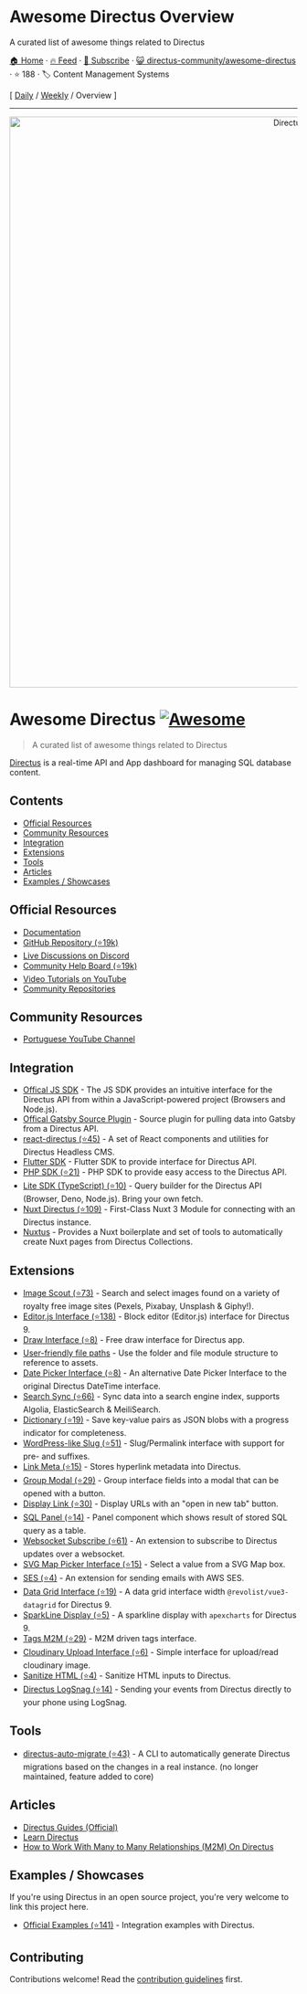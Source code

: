# Awesome Directus Overview

A curated list of awesome things related to Directus

[🏠 Home](/README.md) · [🔥 Feed](https://www.trackawesomelist.com/directus-community/awesome-directus/rss.xml) · [📮 Subscribe](https://trackawesomelist.us17.list-manage.com/subscribe?u=d2f0117aa829c83a63ec63c2f&id=36a103854c) · [😺 directus-community/awesome-directus](https://github.com/directus-community/awesome-directus) · ⭐ 188 · 🏷️ Content Management Systems

[ [Daily](/content/directus-community/awesome-directus/README.md) / [Weekly](/content/directus-community/awesome-directus/week/README.md) / Overview ]

---

<p align="center"><a href="https://directus.io"><img alt="Directus Logo" src="https://user-images.githubusercontent.com/522079/158864859-0fbeae62-9d7a-4619-b35e-f8fa5f68e0c8.png" width="1000px"></a></p>

# Awesome Directus [![Awesome](https://awesome.re/badge.svg)](https://awesome.re)

> A curated list of awesome things related to Directus

[Directus](https://directus.io) is a real-time API and App dashboard for managing SQL database content.

## Contents

*   [Official Resources](#official-resources)
*   [Community Resources](#community-resources)
*   [Integration](#integration)
*   [Extensions](#extensions)
*   [Tools](#tools)
*   [Articles](#articles)
*   [Examples / Showcases](#examples--showcases)

## Official Resources

*   [Documentation](https://docs.directus.io/getting-started/introduction/)
*   [GitHub Repository (⭐19k)](https://github.com/directus/directus)
*   [Live Discussions on Discord](https://directus.chat)
*   [Community Help Board (⭐19k)](https://github.com/directus/directus/discussions/categories/q-a)
*   [Video Tutorials on YouTube](https://www.youtube.com/c/DirectusVideos/featured)
*   [Community Repositories](https://github.com/directus-community)

## Community Resources

*   [Portuguese YouTube Channel](https://www.youtube.com/c/DirectusBR)

## Integration

*   [Offical JS SDK](https://www.npmjs.com/package/@directus/sdk) - The JS SDK provides an intuitive interface for the Directus API from within a JavaScript-powered project (Browsers and Node.js).
*   [Offical Gatsby Source Plugin](https://www.npmjs.com/package/@directus/gatsby-source-directus) - Source plugin for pulling data into Gatsby from a Directus API.
*   [react-directus (⭐45)](https://github.com/gremo/react-directus) - A set of React components and utilities for Directus Headless CMS.
*   [Flutter SDK](https://pub.dev/packages/directus) - Flutter SDK to provide interface for Directus API.
*   [PHP SDK (⭐21)](https://github.com/alantiller/directus-php-sdk) - PHP SDK to provide easy access to the Directus API.
*   [Lite SDK (TypeScript) (⭐10)](https://github.com/jacoborus/directus-lite-sdk) - Query builder for the Directus API (Browser, Deno, Node.js). Bring your own fetch.
*   [Nuxt Directus (⭐109)](https://github.com/directus-community/nuxt-directus) - First-Class Nuxt 3 Module for connecting with an Directus instance.
*   [Nuxtus](https://nuxtus.com) - Provides a Nuxt boilerplate and set of tools to automatically create Nuxt pages from Directus Collections.

## Extensions

*   [Image Scout (⭐73)](https://github.com/resauce-dev/directus-image-scout?ref=awesome-directus) - Search and select images found on a variety of royalty free image sites (Pexels, Pixabay, Unsplash & Giphy!).
*   [Editor.js Interface (⭐138)](https://github.com/dimitrov-adrian/directus-extension-editorjs-interface) - Block editor (Editor.js) interface for Directus 9.
*   [Draw Interface (⭐8)](https://github.com/jesusgp22/directus-draw-interface) - Free draw interface for Directus app.
*   [User-friendly file paths](https://gist.github.com/ToJans/fa18e2a7363edd24be6ad8dda2dd0232) - Use the folder and file module structure to reference to assets.
*   [Date Picker Interface (⭐8)](https://github.com/u12206050/directus-9-date-picker-interface) - An alternative Date Picker Interface to the original Directus DateTime interface.
*   [Search Sync (⭐66)](https://github.com/dimitrov-adrian/directus-extension-searchsync) - Sync data into a search engine index, supports Algolia, ElasticSearch & MeiliSearch.
*   [Dictionary (⭐19)](https://github.com/georgexchelebiev/directus-dictionary) - Save key-value pairs as JSON blobs with a progress indicator for completeness.
*   [WordPress-like Slug (⭐51)](https://github.com/dimitrov-adrian/directus-extension-wpslug-interface) - Slug/Permalink interface with support for pre- and suffixes.
*   [Link Meta (⭐15)](https://github.com/dimitrov-adrian/directus-extension-linkmeta) - Stores hyperlink metadata into Directus.
*   [Group Modal (⭐29)](https://github.com/dimitrov-adrian/directus-extension-group-modal-interface) - Group interface fields into a modal that can be opened with a button.
*   [Display Link (⭐30)](https://github.com/jacoborus/directus-extension-display-link) - Display URLs with an "open in new tab" button.
*   [SQL Panel (⭐14)](https://github.com/harish2704/directus-sql-panel) - Panel component which shows result of stored SQL query as a table.
*   [Websocket Subscribe (⭐61)](https://github.com/br41nslug/directus-websocket-subscribe) - An extension to subscribe to Directus updates over a websocket.
*   [SVG Map Picker Interface (⭐15)](https://github.com/dimitrov-adrian/directus-extension-svgmap-picker-interface) - Select a value from a SVG Map box.
*   [SES (⭐4)](https://github.com/ryntab/Directus-SES) - An extension for sending emails with AWS SES.
*   [Data Grid Interface (⭐19)](https://github.com/seymoe/directus-extension-vgrid-interface) - A data grid interface width `@revolist/vue3-datagrid` for Directus 9.
*   [SparkLine Display (⭐5)](https://github.com/seymoe/directus-extension-sparkline-display) - A sparkline display with `apexcharts` for Directus 9.
*   [Tags M2M (⭐29)](https://github.com/dimitrov-adrian/directus-extension-tags-m2m-interface) - M2M driven tags interface.
*   [Cloudinary Upload Interface (⭐6)](https://github.com/kevcomparadise/directus-vue3-cloudinary-upload) - Simple interface for upload/read cloudinary image.
*   [Sanitize HTML (⭐4)](https://github.com/licitdev/directus-extension-sanitize-html) - Sanitize HTML inputs to Directus.
*   [Directus LogSnag (⭐14)](https://github.com/Intevel/directus-logsnag) - Sending your events from Directus directly to your phone using LogSnag.

## Tools

*   [directus-auto-migrate (⭐43)](https://github.com/dstoyanoff/directus-auto-migrate) - A CLI to automatically generate Directus migrations based on the changes in a real instance. (no longer maintained, feature added to core)

## Articles

*   [Directus Guides (Official)](https://directus.io/guides/)
*   [Learn Directus](https://learndirectus.com/)
*   [How to Work With Many to Many Relationships (M2M) On Directus](https://medium.com/@bianperotti/how-i-made-a-many-to-many-relationship-on-directus-b158ff55de7e)

## Examples / Showcases

If you're using Directus in an open source project, you're very welcome to link this project here.

*   [Official Examples (⭐141)](https://github.com/directus/examples) - Integration examples with Directus.

## Contributing

Contributions welcome! Read the [contribution guidelines](https://github.com/directus-community/awesome-directus/blob/main/README.md/contributing.md) first.

